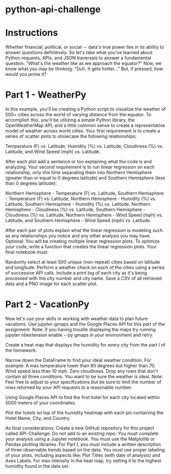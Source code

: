 # python-api-challenge

# Instructions
Whether financial, political, or social -- data's true power lies in its ability to answer questions definitively. So let's take what you've learned about Python requests, APIs, and JSON traversals to answer a fundamental question: "What's the weather like as we approach the equator?"
Now, we know what you may be thinking: "Duh. It gets hotter..."
But, if pressed, how would you prove it?

# Part 1 - WeatherPy
In this example, you'll be creating a Python script to visualize the weather of 500+ cities across the world of varying distance from the equator. To accomplish this, you'll be utilizing a simple Python library, the OpenWeatherMap API, and a little common sense to create a representative model of weather across world cities.
Your first requirement is to create a series of scatter plots to showcase the following relationships:

Temperature (F) vs. Latitude,
Humidity (%) vs. Latitude,
Cloudiness (%) vs. Latitude,
and Wind Speed (mph) vs. Latitude.

After each plot add a sentence or too explaining what the code is and analyzing.
Your second requirement is to run linear regression on each relationship, only this time separating them into Northern Hemisphere (greater than or equal to 0 degrees latitude) and Southern Hemisphere (less than 0 degrees latitude):

Northern Hemisphere - Temperature (F) vs. Latitude,
Southern Hemisphere - Temperature (F) vs. Latitude,
Northern Hemisphere - Humidity (%) vs. Latitude,
Southern Hemisphere - Humidity (%) vs. Latitude,
Northern Hemisphere - Cloudiness (%) vs. Latitude,
Southern Hemisphere - Cloudiness (%) vs. Latitude,
Northern Hemisphere - Wind Speed (mph) vs. Latitude,
and Southern Hemisphere - Wind Speed (mph) vs. Latitude.

After each pair of plots explain what the linear regression is modeling such as any relationships you notice and any other analysis you may have.
Optional: You will be creating multiple linear regression plots. To optimize your code, write a function that creates the linear regression plots.
Your final notebook must:

Randomly select at least 500 unique (non-repeat) cities based on latitude and longitude.
Perform a weather check on each of the cities using a series of successive API calls.
Include a print log of each city as it's being processed with the city number and city name.
Save a CSV of all retrieved data and a PNG image for each scatter plot.

# Part 2 - VacationPy
Now let's use your skills in working with weather data to plan future vacations. Use jupyter-gmaps and the Google Places API for this part of the assignment.
Note: if you having trouble displaying the maps try running jupyter nbextension enable --py gmaps in your environment and retry.

Create a heat map that displays the humidity for every city from the part I of the homework.

Narrow down the DataFrame to find your ideal weather condition. For example:
    A max temperature lower than 80 degrees but higher than 70.
    Wind speed less than 10 mph.
    Zero cloudiness.
    Drop any rows that don't contain all three conditions. You want to be sure the weather is ideal.
Note: Feel free to adjust to your specifications but be sure to limit the number of rows returned by your API requests to a reasonable number.

Using Google Places API to find the first hotel for each city located within 5000 meters of your coordinates.

Plot the hotels on top of the humidity heatmap with each pin containing the Hotel Name, City, and Country.

As final considerations:
    Create a new GitHub repository for this project called API-Challenge. Do not add to an existing repo.
    You must complete your analysis using a Jupyter notebook.
    You must use the Matplotlib or Pandas plotting libraries.
    For Part I, you must include a written description of three observable trends based on the data.
    You must use proper labeling of your plots, including aspects like: Plot Titles (with date of analysis) and Axes Labels.
    For max intensity in the heat map, try setting it to the highest humidity found in the data set.
